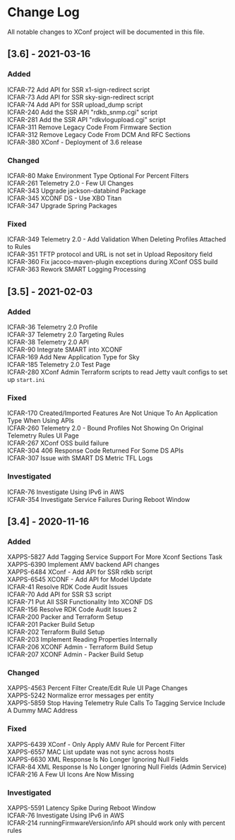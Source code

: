 
# Change Log
All notable changes to XConf project will be documented in this file.

## [3.6] - 2021-03-16

### Added
ICFAR-72	Add API for SSR x1-sign-redirect script<br>
ICFAR-73	Add API for SSR sky-sign-redirect script<br>
ICFAR-74	Add API for SSR upload_dump script<br>
ICFAR-240	Add the SSR API "rdkb_snmp.cgi" script<br>
ICFAR-281	Add the SSR API "rdkvlogupload.cgi" script<br>
ICFAR-311	Remove Legacy Code From Firmware Section<br>
ICFAR-312	Remove Legacy Code From DCM And RFC Sections<br>
ICFAR-380	XConf - Deployment of 3.6 release<br>

### Changed
ICFAR-80	Make Environment Type Optional For Percent Filters<br>
ICFAR-261	Telemetry 2.0 - Few UI Changes<br>
ICFAR-343	Upgrade jackson-databind Package<br>
ICFAR-345	XCONF DS - Use XBO Titan<br>
ICFAR-347	Upgrade Spring Packages<br>

### Fixed
ICFAR-349	Telemetry 2.0 - Add Validation When Deleting Profiles Attached to Rules<br>
ICFAR-351	TFTP protocol and URL is not set in Upload Repository field<br>
ICFAR-360	Fix jacoco-maven-plugin exceptions during XConf OSS build<br>
ICFAR-363	Rework SMART Logging Processing<br>

## [3.5] - 2021-02-03

### Added
ICFAR-36	Telemetry 2.0 Profile<br>
ICFAR-37	Telemetry 2.0 Targeting Rules<br>
ICFAR-38	Telemetry 2.0 API<br>
ICFAR-90	Integrate SMART into XCONF<br>
ICFAR-169	Add New Application Type for Sky<br>
ICFAR-185	Telemetry 2.0 Test Page<br>
ICFAR-280	XConf Admin Terraform scripts to read Jetty vault configs to set up `start.ini`<br>

### Fixed
ICFAR-170	Created/Imported Features Are Not Unique To An Application Type When Using APIs<br>
ICFAR-260	Telemetry 2.0 - Bound Profiles Not Showing On Original Telemetry Rules UI Page<br>
ICFAR-267	XConf OSS build failure<br>
ICFAR-304	406 Response Code Returned For Some DS APIs<br>
ICFAR-307	Issue with SMART DS Metric TFL Logs<br>

### Investigated 
ICFAR-76	Investigate Using IPv6 in AWS<br>
ICFAR-354	Investigate Service Failures During Reboot Window<br>
 
## [3.4] - 2020-11-16

### Added
XAPPS-5827	Add Tagging Service Support For More Xconf Sections	Task<br>
XAPPS-6390	Implement AMV backend API changes<br>
XAPPS-6484	XConf - Add API for SSR rdkb script<br>
XAPPS-6545	XCONF - Add API for Model Update<br>
ICFAR-41	Resolve RDK Code Audit Issues<br>
ICFAR-70	Add API for SSR S3 script<br>
ICFAR-71	Put All SSR Functionality Into XCONF DS<br>
ICFAR-156	Resolve RDK Code Audit Issues 2<br>
ICFAR-200	Packer and Terraform Setup<br>
ICFAR-201	Packer Build Setup<br>
ICFAR-202	Terraform Build Setup<br>
ICFAR-203	Implement Reading Properties Internally<br>
ICFAR-206	XCONF Admin - Terraform Build Setup<br>
ICFAR-207	XCONF Admin - Packer Build Setup<br>

### Changed
XAPPS-4563	Percent Filter Create/Edit Rule UI Page Changes<br>
XAPPS-5242	Normalize error messages per entity<br>
XAPPS-5859	Stop Having Telemetry Rule Calls To Tagging Service Include A Dummy MAC Address<br>

### Fixed
XAPPS-6439	XConf - Only Apply AMV Rule for Percent Filter<br>
XAPPS-6557	MAC List update was not sync across hosts<br>
XAPPS-6630	XML Response Is No Longer Ignoring Null Fields<br>
ICFAR-84	XML Response Is No Longer Ignoring Null Fields (Admin Service)<br>
ICFAR-216	A Few UI Icons Are Now Missing<br>

### Investigated
XAPPS-5591	Latency Spike During Reboot Window<br>
ICFAR-76	Investigate Using IPv6 in AWS<br>
ICFAR-214	runningFirmwareVersion/info API should work only with percent rules<br>